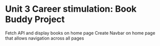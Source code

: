 # Unit 3 Career stimulation: Book Buddy Project

Fetch API and display books on home page
Create Navbar on home page that allows navigation across all pages
